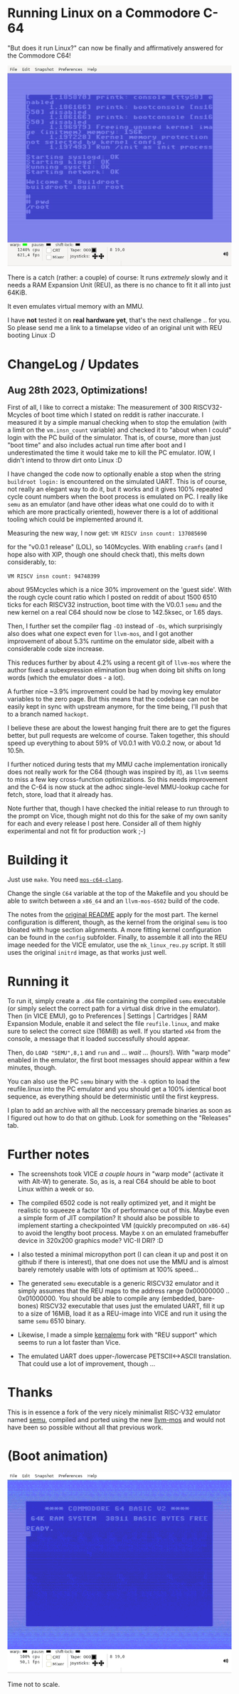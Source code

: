 # Running Linux on a Commodore C-64

"But does it run Linux?" can now be finally and affirmatively answered for the Commodore C64!

![Booted](booted.jpeg)

There is a catch (rather: a couple) of course: It runs *extremely* slowly and it needs a RAM Expansion Unit (REU), as there is no chance to fit it all into just 64KiB.

It even emulates virtual memory with an MMU.

I have **not** tested it on **real hardware yet**, that's the next challenge .. for you. So please send me a link to a timelapse video of an original unit with REU booting Linux :D

# ChangeLog / Updates

## Aug 28th 2023, Optimizations!

First of all, I like to correct a mistake: The measurement of 300
RISCV32-Mcycles of boot time which I stated on reddit is rather
inaccurate. I measured it by a simple manual checking when to stop the
emulation (with a limit on the `vm.insn_count` variable) and checked
it to "about when I could" login with the PC build of the
simulator. That is, of course, more than just "boot time" and also
includes actual run time after boot and I underestimated the time it
would take me to kill the PC emulator. IOW, I didn't intend to throw
dirt onto Linux :D

I have changed the code now to optionally enable a stop when the
string `buildroot login:` is encountered on the simulated UART. This
is of course, not really an elegant way to do it, but it works and it
gives 100% repeated cycle count numbers when the boot process is
emulated on PC. I really like `semu` as an emulator (and have other
ideas what one could do to with it which are more practically
oriented), however there is a lot of additional tooling which could be
implemented around it.

Measuring the new way, I now get:
`
VM RISCV insn count: 137085690
`

for the "v0.0.1 release" (LOL), so 140Mcycles. With enabling `cramfs`
(and I hope also with XIP, though one should check that), this melts
down considerably, to:

`
VM RISCV insn count: 94748399
`

about 95Mcycles which is a nice 30% improvement on the 'guest
side'. With the rough cycle count ratio which I posted on reddit of
about 1500 6510 ticks for each RISCV32 instruction, boot time with the
V0.0.1 `semu` and the new kernel on a real C64 should now be close to
142.5ksec, or 1.65 days.

Then, I further set the compiler flag `-O3` instead of `-Os`, which
surprisingly also does what one expect even for `llvm-mos`, and I got
another improvement of about 5.3% runtime on the emulator side, albeit
with a considerable code size increase.

This reduces further by about 4.2% using a recent git of `llvm-mos`
where the author fixed a subexpression elimination bug when doing bit
shifts on long words (which the emulator does - a lot).

A further nice ~3.9% improvement could be had by moving key emulator
variables to the zero page. But this means that the codebase can not
be easily kept in sync with upstream anymore, for the time being, I'll
push that to a branch named `hackopt`.

I believe these are about the lowest hanging fruit there are to get
the figures better, but pull requests are welcome of course. Taken
together, this should speed up everything to about 59% of V0.0.1 with
V0.0.2 now, or about 1d 10.5h.

I further noticed during tests that my MMU cache implementation
ironically does not really work for the C64 (though was inspired by
it), as `llvm` seems to miss a few key cross-function
optimizations. So this needs improvement and the C-64 is now stuck at
the adhoc single-level MMU-lookup cache for fetch, store, load that it
already has.

Note further that, though I have checked the initial release to
run through to the prompt on Vice, though might not do this for the
sake of my own sanity for each and every release I post here. Consider
all of them highly experimental and not fit for production work ;-)

# Building it

Just use `make`. You need [`mos-c64-clang`](https://github.com/llvm-mos/).

Change the single `C64` variable at the top of the Makefile and you should be able to switch between a `x86_64` and an `llvm-mos-6502` build of the code.

The notes from the [original README](README.original.md) apply for the most part. The kernel configuration is different, though, as the kernel from the original `semu` is too bloated with huge section alignments. A more fitting kernel configuration can be found in the `config` subfolder. Finally, to assemble it all into the REU image needed for the VICE emulator, use the `mk_linux_reu.py` script. It still uses the original `initrd` image, as that works just well.

# Running it

To run it, simply create a `.d64` file containing the compiled `semu` executable (or simply select the correct path for a virtual disk drive in the emulator). Then (in VICE EMU), go to Preferences | Settings | Cartridges | RAM Expansion Module, enable it and select the file `reufile.linux`, and make sure to select the correct size (16MiB) as well. If you started `x64` from the console, a message that it loaded successfully should appear.

Then, do `LOAD "SEMU",8,1` and `run` and ... *wait* ... (hours!). With "warp mode" enabled in the emulator, the first boot messages should appear within a few minutes, though.

You can also use the PC `semu` binary with the `-k` option to load the reufile.linux into the PC emulator and you should get a 100% identical boot sequence, as everything should be deterministic until the first keypress.

I plan to add an archive with all the neccessary premade binaries as soon as I figured out how to do that on github. Look for something on the "Releases" tab.

# Further notes

- The screenshots took VICE *a couple hours* in "warp mode" (activate it with Alt-W) to generate. So, as is, a real C64 should be able to boot Linux within a week or so.

- The compiled 6502 code is not really optimized yet, and it might be realistic to squeeze a factor 10x of performance out of this. Maybe even a simple form of JIT compilation? It should also be possible to implement starting a checkpointed VM (quickly precomputed on `x86-64`) to avoid the lengthy boot process. Maybe `X` on an emulated framebuffer device in 320x200 graphics mode? VIC-II DRI? :D

- I also tested a minimal micropython port (I can clean it up and post it on github if there is interest), that one does not use the MMU and is almost barely remotely usable with lots of optimism at 100% speed...

- The generated `semu` executable is a generic RISCV32 emulator and it simply assumes that the REU maps to the address range 0x00000000 .. 0x01000000. You should be able to compile any (embedded, bare-bones) RISCV32 executable that uses just the emulated UART, fill it up to a size of 16MiB, load it as a REU-image into VICE and run it using the same `semu` 6510 binary.

- Likewise, I made a simple [kernalemu](https://github.com/mist64/kernalemu) fork with "REU support" which seems to run a lot faster than Vice.

- The emulated UART does upper-/lowercase PETSCII<->ASCII translation. That could use a lot of improvement, though ...

# Thanks

This is in essence a fork of the very nicely minimalist RISC-V32 emulator named [semu](https://github.com/sysprog21/semu), compiled and ported using the new [llvm-mos](https://github.com/llvm-mos/) and would not have been so possible without all that previous work.

# (Boot animation)
![(Boot animation)](boot_anim.gif)

Time not to scale.
